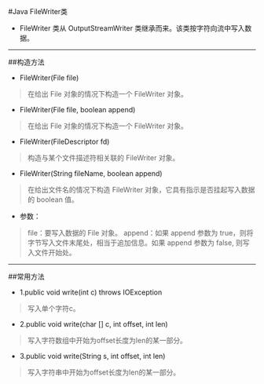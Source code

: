 #Java FileWriter类

* FileWriter 类从 OutputStreamWriter 类继承而来。该类按字符向流中写入数据。
***

##构造方法

* FileWriter(File file)
> 在给出 File 对象的情况下构造一个 FileWriter 对象。

* FileWriter(File file, boolean append)
> 在给出 File 对象的情况下构造一个 FileWriter 对象。

* FileWriter(FileDescriptor fd)
> 构造与某个文件描述符相关联的 FileWriter 对象。

* FileWriter(String fileName, boolean append)
> 在给出文件名的情况下构造 FileWriter 对象，它具有指示是否挂起写入数据的 boolean 值。

* 参数：

> file：要写入数据的 File 对象。
> append：如果 append 参数为 true，则将字节写入文件末尾处，相当于追加信息。如果 append 参数为 false, 则写入文件开始处。

***

##常用方法

* 1.public void write(int c) throws IOException
> 写入单个字符c。

* 2.public void write(char [] c, int offset, int len)
> 写入字符数组中开始为offset长度为len的某一部分。

* 3.public void write(String s, int offset, int len)
> 写入字符串中开始为offset长度为len的某一部分。